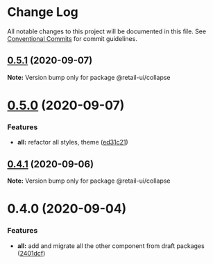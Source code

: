 # Change Log

All notable changes to this project will be documented in this file.
See [Conventional Commits](https://conventionalcommits.org) for commit guidelines.

## [0.5.1](https://github.com/sondh0127/retail-ui/compare/@retail-ui/collapse@0.5.0...@retail-ui/collapse@0.5.1) (2020-09-07)

**Note:** Version bump only for package @retail-ui/collapse

# [0.5.0](https://github.com/sondh0127/retail-ui/compare/@retail-ui/collapse@0.4.1...@retail-ui/collapse@0.5.0) (2020-09-07)

### Features

- **all:** refactor all styles, theme ([ed31c21](https://github.com/sondh0127/retail-ui/commit/ed31c219cd925c3f8340066f504f2527a9e911bf))

## [0.4.1](https://github.com/sondh0127/retail-ui/compare/@retail-ui/collapse@0.4.0...@retail-ui/collapse@0.4.1) (2020-09-06)

**Note:** Version bump only for package @retail-ui/collapse

# 0.4.0 (2020-09-04)

### Features

- **all:** add and migrate all the other component from draft packages ([2401dcf](https://github.com/sondh0127/retail-ui/commit/2401dcffeed92aa322be2944d4cfa9b8002e6e53))
